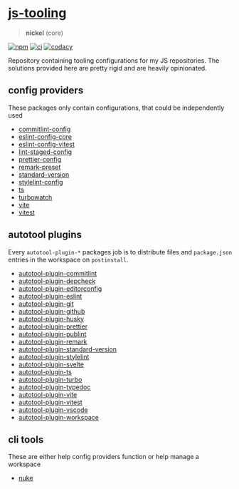 # [js-tooling](https://github.com/AlexAegis/js-tooling)

> **nickel** (core)

[![npm](https://img.shields.io/npm/v/@alexaegis/ts/latest)](https://www.npmjs.com/package/@alexaegis/ts)
[![ci](https://github.com/AlexAegis/js-tooling/actions/workflows/cicd.yml/badge.svg)](https://github.com/AlexAegis/js-tooling/actions/workflows/cicd.yml)
[![codacy](https://app.codacy.com/project/badge/Grade/7939332dc9454dc1b0529e720ff902e6)](https://www.codacy.com/gh/AlexAegis/js-tooling/dashboard?utm_source=github.com&utm_medium=referral&utm_content=AlexAegis/js-tooling&utm_campaign=Badge_Grade)

Repository containing tooling configurations for my JS repositories. The
solutions provided here are pretty rigid and are heavily opinionated.

## config providers

These packages only contain configurations, that could be independently used

- [commitlint-config](packages/commitlint-config/)
- [eslint-config-core](packages/eslint-config-core/)
- [eslint-config-vitest](packages/eslint-config-vitest/)
- [lint-staged-config](packages/lint-staged-config/)
- [prettier-config](packages/prettier-config/)
- [remark-preset](packages/remark-preset/)
- [standard-version](packages/standard-version/)
- [stylelint-config](packages/stylelint-config/)
- [ts](packages/ts/)
- [turbowatch](packages/turbowatch/)
- [vite](packages/vite/)
- [vitest](packages/vitest/)

## autotool plugins

Every `autotool-plugin-*` packages job is to distribute files and `package.json`
entries in the workspace on `postinstall`.

- [autotool-plugin-commitlint](packages/autotool-plugin-commitlint/)
- [autotool-plugin-depcheck](packages/autotool-plugin-depcheck/)
- [autotool-plugin-editorconfig](packages/autotool-plugin-editorconfig/)
- [autotool-plugin-eslint](packages/autotool-plugin-eslint/)
- [autotool-plugin-git](packages/autotool-plugin-git/)
- [autotool-plugin-github](packages/autotool-plugin-github/)
- [autotool-plugin-husky](packages/autotool-plugin-husky/)
- [autotool-plugin-prettier](packages/autotool-plugin-prettier/)
- [autotool-plugin-publint](packages/autotool-plugin-publint/)
- [autotool-plugin-remark](packages/autotool-plugin-remark/)
- [autotool-plugin-standard-version](packages/autotool-plugin-standard-version/)
- [autotool-plugin-stylelint](packages/autotool-plugin-stylelint/)
- [autotool-plugin-svelte](packages/autotool-plugin-svelte/)
- [autotool-plugin-ts](packages/autotool-plugin-ts/)
- [autotool-plugin-turbo](packages/autotool-plugin-turbo/)
- [autotool-plugin-typedoc](packages/autotool-plugin-typedoc/)
- [autotool-plugin-vite](packages/autotool-plugin-vite/)
- [autotool-plugin-vitest](packages/autotool-plugin-vitest/)
- [autotool-plugin-vscode](packages/autotool-plugin-vscode/)
- [autotool-plugin-workspace](packages/autotool-plugin-workspace/)

## cli tools

These are either help config providers function or help manage a workspace

- [nuke](packages/nuke/)
